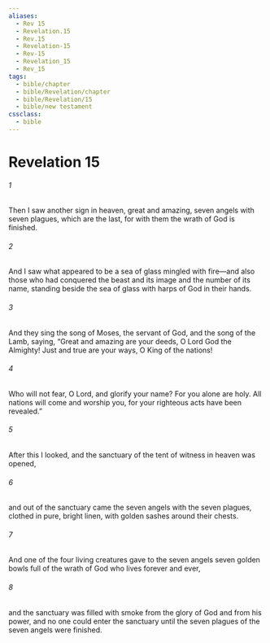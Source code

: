 ```yaml
---
aliases:
  - Rev 15
  - Revelation.15
  - Rev.15
  - Revelation-15
  - Rev-15
  - Revelation_15
  - Rev_15
tags:
  - bible/chapter
  - bible/Revelation/chapter
  - bible/Revelation/15
  - bible/new testament
cssclass:
  - bible
---
```


# Revelation 15

###### 1
Then I saw another sign in heaven, great and amazing, seven angels with seven plagues, which are the last, for with them the wrath of God is finished.
###### 2
And I saw what appeared to be a sea of glass mingled with fire—and also those who had conquered the beast and its image and the number of its name, standing beside the sea of glass with harps of God in their hands.
###### 3
And they sing the song of Moses, the servant of God, and the song of the Lamb, saying,   “Great and amazing are your deeds, O Lord God the Almighty!   Just and true are your ways, O King of the nations!
###### 4
Who will not fear, O Lord, and glorify your name? For you alone are holy.   All nations will come and worship you, for your righteous acts have been revealed.”
###### 5
After this I looked, and the sanctuary of the tent of witness in heaven was opened,
###### 6
and out of the sanctuary came the seven angels with the seven plagues, clothed in pure, bright linen, with golden sashes around their chests.
###### 7
And one of the four living creatures gave to the seven angels seven golden bowls full of the wrath of God who lives forever and ever,
###### 8
and the sanctuary was filled with smoke from the glory of God and from his power, and no one could enter the sanctuary until the seven plagues of the seven angels were finished.



